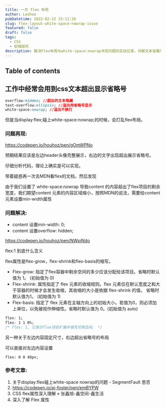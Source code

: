 ```yaml
---
title: 一次 flex 布局
author: Leohoo
pubDatetime: 2022-02-22 15:11:26
slug: flex-layout-white-space-nowrap-issue
featured: false
draft: false
tags:
  - CSS
  - 前端踩坑
description: 解决Flex布局与white-space:nowrap冲突问题的实战记录，详解文本省略号在弹性布局中的正确实现方式。
---
```


## Table of contents

## 工作中经常会用到css文本超出显示省略号

```css
overflow:hidden; //超出的文本隐藏
text-overflow:ellipsis; //溢出用省略号显示
white-space:nowrap; //溢出不换行
```

但是当display:flex;碰上white-space:nowrap;的时候，会打乱flex布局。

### 问题再现:

https://codepen.io/houhoz/pen/gOmWPNo

预期结果应该是左边header头像完整展示，右边的文字出现超出展示省略号。

仔细分析代码，理论上确实是可以实现。

带着疑惑再一次去MDN看flex的文档，然后发现

由于我们设置了 white-space:nowrap 导致content 的内容超出了flex项目的剩余宽度，我们期望content 元素的内容区域缩小，按照MDN的说法，需要给content元素设置min-width属性

### 问题解决:

- content 设置min-width: 0;
- content 设置overflow: hidden;

https://codepen.io/houhoz/pen/NWpjNdo

flex:1 到底什么含义

flex属性是flex-grow，flex-shrink和flex-basis的缩写。

- Flex-grow: 指定了flex容器中剩余空间的多少应该分配给该项目。省略时默认值为 1。 (初始值为 0)
- Flex-shrink: 属性指定了 flex 元素的收缩规则。flex 元素仅在默认宽度之和大于容器的时候才会发生收缩，其收缩的大小是依据 flex-shrink 的值。 省略时默认值为1。 (初始值为 1)
- Flex-basis: 指定了 flex 元素在主轴方向上的初始大小。若值为0，则必须加上单位，以免被视作伸缩性。省略时默认值为 0。(初始值为 auto)

```css
flex: 1;
flex: 1 1 0%;
/* flex: 1, 它表示flex项目扩展并填充可用空间。 */
```

另一种关于左边内容固定尺寸，右边超出省略号的布局

可以直接对左边内容设置

`flex: 0 0 40px;`

### 参考文章:

1. 关于display:flex碰上white-space nowrap的问题 - SegmentFault 思否
2.  https://codepen.io/aj-foster/pen/emBYPW
3.  CSS flex属性深入理解 « 张鑫旭-鑫空间-鑫生活
4. 深入了解 Flex 属性
